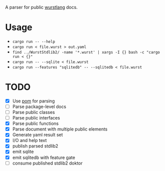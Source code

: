 A parser for public [wurstlang](https://wurstlang.org) docs.

# Usage

* `cargo run -- --help`
* `cargo run < file.wurst > out.yaml`
* `find ../WurstStdlib2/ -name '*.wurst' | xargs -I {} bash -c "cargo run < {}"`
* `cargo run -- --sqlite < file.wurst`
* `cargo run --features "sqlitedb" -- --sqlitedb < file.wurst`


# TODO

- [x] Use [pom](https://crates.io/crates/pom) for parsing
- [ ] Parse package-level docs
- [ ] Parse public classes
- [ ] Parse public interfaces
- [x] Parse public functions
- [x] Parse document with multiple public elements
- [x] Generate yaml result set
- [x] I/O and help text
- [x] publish parsed stdlib2
- [x] emit sqlite
- [x] emit sqlitedb with feature gate
- [ ] consume published stdlib2 doktor
